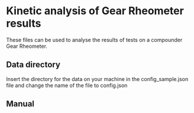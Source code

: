 Kinetic analysis of Gear Rheometer results
==========================================

These files can be used to analyse the results of tests on a compounder Gear Rheometer.

Data directory
--------------

Insert the directory for the data on your machine in the config_sample.json file and change the name of the file to config.json

Manual
------ 